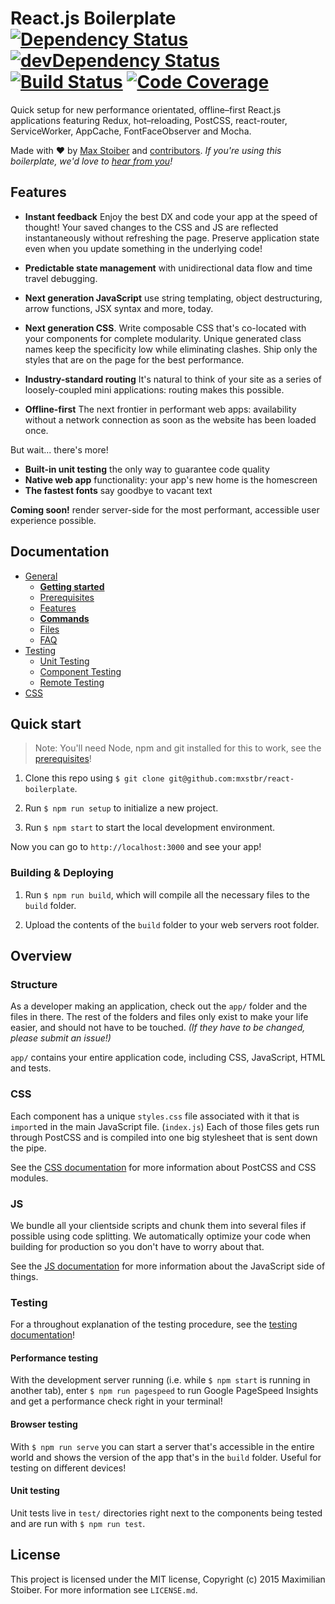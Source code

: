 # React.js Boilerplate [![Dependency Status][dep-status-img]][dep-status-link] [![devDependency Status][dev-dep-status-img]][dev-dep-status-link] [![Build Status][ci-img]][ci-link] [![Code Coverage][coverage-img]][coverage-link]

Quick setup for new performance orientated, offline–first React.js applications featuring Redux, hot–reloading, PostCSS, react-router, ServiceWorker, AppCache, FontFaceObserver and Mocha.

Made with :heart: by [Max Stoiber](https://twitter.com/mxstbr) and [contributors](https://github.com/mxstbr/react-boilerplate/graphs/contributors). *If you're using this boilerplate, we'd love to [hear from you](https://github.com/mxstbr/react-boilerplate/issues/115)!*

[dep-status-img]: https://david-dm.org/mxstbr/react-boilerplate/v3.0.0.svg
[dep-status-link]: https://david-dm.org/mxstbr/react-boilerplate/v3.0.0
[dev-dep-status-img]: https://david-dm.org/mxstbr/react-boilerplate/v3.0.0/dev-status.svg
[dev-dep-status-link]: https://david-dm.org/mxstbr/react-boilerplate/v3.0.0#info=devDependencies
[ci-img]: https://travis-ci.org/mxstbr/react-boilerplate.svg?branch=v3.0.0
[ci-link]: https://travis-ci.org/mxstbr/react-boilerplate?branch=v3.0.0
[coverage-link]: https://coveralls.io/r/mxstbr/react-boilerplate?branch=v3.0.0
[coverage-img]: https://coveralls.io/repos/github/mxstbr/react-boilerplate/badge.svg?branch=v3.0.0

## Features

- **Instant feedback** Enjoy the best DX and code your app at the speed of thought! Your saved changes to the CSS and JS are reflected instantaneously without refreshing the page. Preserve application state even when you update something in the underlying code!

- **Predictable state management** with unidirectional data flow and time travel debugging.

- **Next generation JavaScript** use string templating, object destructuring, arrow functions, JSX syntax and more, today.

- **Next generation CSS**. Write composable CSS that's co-located with your components for complete modularity. Unique generated class names keep the  specificity low while eliminating clashes. Ship only the styles that are on the page for the best performance.

- **Industry-standard routing** It's natural to think of your site as a series of loosely-coupled mini applications: routing makes this possible.

- **Offline-first** The next frontier in performant web apps: availability without a network connection as soon as the website has been loaded once.

But wait... there's more!

  - **Built-in unit testing** the only way to guarantee code quality
  - **Native web app** functionality: your app's new home is the homescreen
  - **The fastest fonts** say goodbye to vacant text

**Coming soon!** render server-side for the most performant, accessible user experience possible.

## Documentation

- [General](docs/general)
  - [**Getting started**](docs/general/getting-started.md)
  - [Prerequisites](docs/general/prerequisites.md)
  - [Features](docs/general/features.md)
  - [**Commands**](docs/general/commands.md)
  - [Files](docs/general/files.md)
  - [FAQ](docs/general/faq.md)
- [Testing](docs/testing)
  - [Unit Testing](docs/general/unit-testing.md)
  - [Component Testing](docs/general/component-testing.md)
  - [Remote Testing](docs/general/remote-testing.md)
- [CSS](docs/css)


## Quick start

> Note: You'll need Node, npm and git installed for this to work, see the [prerequisites](./docs/general/prerequisites.md)!

1. Clone this repo using `$ git clone git@github.com:mxstbr/react-boilerplate`.

2. Run `$ npm run setup` to initialize a new project.

3. Run `$ npm start` to start the local development environment.

Now you can go to `http://localhost:3000` and see your app!

### Building & Deploying

1. Run `$ npm run build`, which will compile all the necessary files to the `build` folder.

2. Upload the contents of the `build` folder to your web servers root folder.

## Overview

### Structure

As a developer making an application, check out the `app/` folder and the files in there. The rest of the folders and files only exist to make your life easier, and should not have to be touched. *(If they have to be changed, please submit an issue!)*

`app/` contains your entire application code, including CSS, JavaScript, HTML and tests.

### CSS

Each component has a unique `styles.css` file associated with it that is `import`ed in the main JavaScript file. (`index.js`) Each of those files gets run through PostCSS and is compiled into one big stylesheet that is sent down the pipe.

See the [CSS documentation](docs/css/README.md) for more information about PostCSS and CSS modules.

### JS

We bundle all your clientside scripts and chunk them into several files if possible using code splitting. We automatically optimize your code when building for production so you don't have to worry about that.

See the [JS documentation](docs/js/README.md) for more information about the JavaScript side of things.

### Testing

For a throughout explanation of the testing procedure, see the [testing documentation](docs/testing/README.md)!

#### Performance testing

With the development server running (i.e. while `$ npm start` is running in another tab), enter `$ npm run pagespeed` to run Google PageSpeed Insights and get a performance check right in your terminal!

#### Browser testing

With `$ npm run serve` you can start a server that's accessible in the entire world and shows the version of the app that's in the `build` folder. Useful for testing on different devices!

#### Unit testing

Unit tests live in `test/` directories right next to the components being tested and are run with `$ npm run test`.

## License

This project is licensed under the MIT license, Copyright (c) 2015 Maximilian Stoiber. For more information see `LICENSE.md`.
